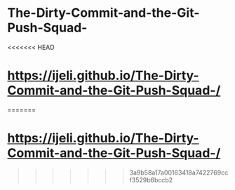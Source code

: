 # The-Dirty-Commit-and-the-Git-Push-Squad-

<<<<<<< HEAD
# https://ijeli.github.io/The-Dirty-Commit-and-the-Git-Push-Squad-/
=======
# https://ijeli.github.io/The-Dirty-Commit-and-the-Git-Push-Squad-/
>>>>>>> 3a9b58a17a00163418a7422769ccf3529b6bccb2
